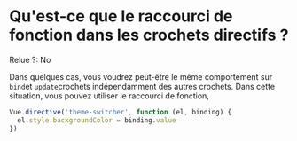 # Qu'est-ce que le raccourci de fonction dans les crochets directifs ?

Relue ?: No

Dans quelques cas, vous voudrez peut-être le même comportement sur `bind`et `update`crochets indépendamment des autres crochets.  Dans cette situation, vous pouvez utiliser le raccourci de fonction,

```jsx
Vue.directive('theme-switcher', function (el, binding) {
  el.style.backgroundColor = binding.value
})
```